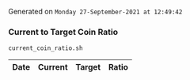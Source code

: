 Generated on `Monday 27-September-2021 at 12:49:42`

### Current to Target Coin Ratio
`current_coin_ratio.sh`

Date|Current|Target|Ratio
---|---|---|---
